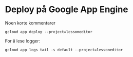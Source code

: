 # Deploy på Google App Engine

Noen korte kommentarer

```
gcloud app deploy --project=lessoneditor
```

For å lese logger:

```
gcloud app logs tail -s default --project=lessoneditor
```
